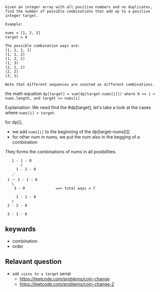 
```
Given an integer array with all positive numbers and no duplicates, find the number of possible combinations that add up to a positive integer target.

Example:

nums = [1, 2, 3]
target = 4

The possible combination ways are:
(1, 1, 1, 1)
(1, 1, 2)
(1, 2, 1)
(1, 3)
(2, 1, 1)
(2, 2)
(3, 1)

Note that different sequences are counted as different combinations.
```


the math equation
`dp[target] = sum(dp[target-nums[i]]) where 0 <= i < nums.length, and target >= nums[i]`

Explaination:
We need find the #dp[target], let's take a look at the cases where `nums[i] < target`.

for dp[i], 
- we add `nums[i]` to the beginning of the dp[target-nums[i]]
- for other num in nums, we put the num also in the begging of a combination

They forms the combinations of nums in all posibilities.



```
   1 - 1 - 0
       /
     1 - 2 - 0
   ／ 
 1 － 2 - 1 - 0
   \
    3 - 0              ==> total ways = 7
 
     1 - 1 - 0
   /
 2 - 2 - 0
 
 3 - 1 - 0
```


## keywards
- combination
- order

## Relavant question
- `add coins to a target` serial 
    + https://leetcode.com/problems/coin-change
    + https://leetcode.com/problems/coin-change-2

